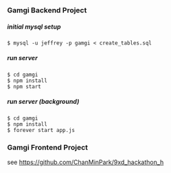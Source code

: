 ### Gamgi Backend Project

##### initial mysql setup
	$ mysql -u jeffrey -p gamgi < create_tables.sql

##### run server
	$ cd gamgi
	$ npm install
	$ npm start

##### run server (background)
	$ cd gamgi
	$ npm install
	$ forever start app.js

### Gamgi Frontend Project
see https://github.com/ChanMinPark/9xd_hackathon_h